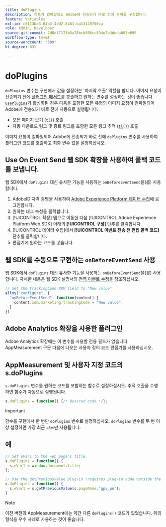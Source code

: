 ```yaml
---
title: doPlugins
description: 히트가 컴파일되고 Adobe에 전송되기 바로 전에 논리를 구성합니다.
feature: Variables
exl-id: c5113be3-04b3-4dd2-8481-ba13149750ca
role: Admin, Developer
source-git-commit: 7d8df7173b3a78bcb506cc894e2b3deda003e696
workflow-type: tm+mt
source-wordcount: '309'
ht-degree: 63%

---
```


# doPlugins

`doPlugins` 변수는 구현에서 값을 설정하는 &#39;마지막 호출&#39; 역할을 합니다. 이미지 요청이 전송되기 전에 [플러그인 메서드](../plugins/impl-plugins.md)를 호출하고 원하는 변수를 설정하는 것이 좋습니다. [`usePlugins`](../config-vars/useplugins.md)가 활성화된 경우 다음을 포함한 모든 유형의 이미지 요청이 컴파일되어 Adobe에 전송되기 바로 전에 자동으로 실행됩니다.

* 모든 페이지 보기 ([`t()`](t-method.md)) 호출
* 자동 다운로드 링크 및 종료 링크를 포함한 모든 링크 추적 ([`tl()`](tl-method.md)) 호출

이미지 요청이 컴파일되어 Adobe에 전송되기 바로 전에 `doPlugins` 변수를 사용하여 플러그인 코드를 호출하고 최종 변수 값을 설정하십시오.

## Use On Event Send 웹 SDK 확장을 사용하여 콜백 코드를 보냅니다.

웹 SDK에서 `doPlugins` 대신 유사한 기능을 사용하는 `onBeforeEventSend`을(를) 사용합니다.

1. AdobeID 자격 증명을 사용하여 [Adobe Experience Platform 데이터 수집](https://experience.adobe.com/data-collection)에 로그인합니다.
1. 원하는 태그 속성을 클릭합니다.
1. [!UICONTROL 확장] 탭으로 이동한 다음 [!UICONTROL Adobe Experience Platform Web SDK] 아래의 **[!UICONTROL 구성]** 단추를 클릭합니다.
1. [!UICONTROL 데이터 수집]에서 **[!UICONTROL 이벤트 전송 전 편집 콜백 코드]** 단추를 클릭합니다.
1. 편집기에 원하는 코드를 넣습니다.

## 웹 SDK를 수동으로 구현하는 `onBeforeEventSend` 사용

웹 SDK에서 `doPlugins` 대신 유사한 기능을 사용하는 `onBeforeEventSend`을(를) 사용합니다. 자세한 내용은 웹 SDK 설명서의 [전역 이벤트 수정](https://experienceleague.adobe.com/docs/experience-platform/edge/fundamentals/tracking-events.html?lang=ko#modifying-events-globally)을 참조하십시오.

```js
// Set the trackingCode XDM field to "New value"
alloy("configure", {
  "onBeforeEventSend": function(content) {
    content.xdm.marketing.trackingCode = "New value";
  }
})
```

## Adobe Analytics 확장을 사용한 플러그인

Adobe Analytics 확장에는 이 변수를 사용할 전용 필드가 없습니다. AppMeasurement 구문 다음에 나오는 사용자 정의 코드 편집기를 사용하십시오.

## AppMeasurement 및 사용자 지정 코드의 s.doPlugins

`s.doPlugins` 변수를 원하는 코드를 포함하는 함수로 설정하십시오. 추적 호출을 수행하면 함수가 자동으로 실행됩니다.

```js
s.doPlugins = function() {/* Desired code */};
```

>[!IMPORTANT]
>
>함수를 구현에서 한 번만 `doPlugins` 변수로 설정하십시오. `doPlugins` 변수를 두 번 이상 설정하면 가장 최근 코드만 사용됩니다.

## 예

```js
// Set eVar1 to the web page's title
s.doPlugins = function() {
  s.eVar1 = window.document.title;
};

// Use the getPreviousValue plug-in (requires plug-in code outside the function)
s.doPlugins = function() {
  s.eVar1 = s.getPreviousValue(s.pageName,'gpv_pn');
}
```

>[!NOTE]
>
>이전 버전의 AppMeasurement에는 약간 다른 `doPlugins()` 코드가 있었습니다. 위의 형식을 우수 사례로 사용하는 것이 좋습니다.
